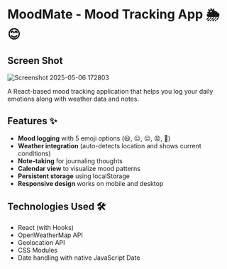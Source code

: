 # MoodMate - Mood Tracking App 🌦️😊

## Screen Shot
![Screenshot 2025-05-06 172803](https://github.com/user-attachments/assets/ab39ee06-0e43-4837-886c-17471238eda0)


A React-based mood tracking application that helps you log your daily emotions along with weather data and notes.

## Features ✨

- **Mood logging** with 5 emoji options (😃, 😐, 😔, 😡, 🤢)
- **Weather integration** (auto-detects location and shows current conditions)
- **Note-taking** for journaling thoughts
- **Calendar view** to visualize mood patterns
- **Persistent storage** using localStorage
- **Responsive design** works on mobile and desktop

## Technologies Used 🛠️

- React (with Hooks)
- OpenWeatherMap API
- Geolocation API
- CSS Modules
- Date handling with native JavaScript Date


